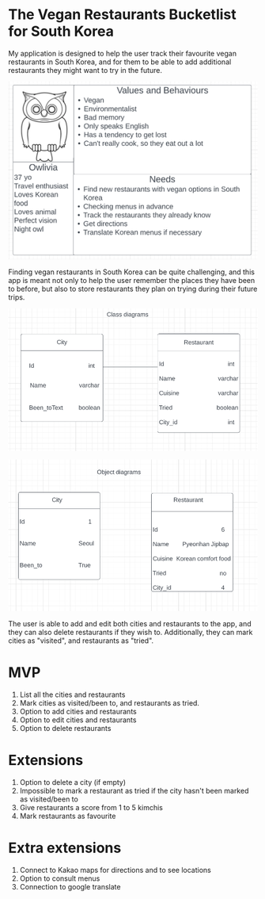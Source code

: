 # The Vegan Restaurants Bucketlist for South Korea

My application is designed to help the user track their favourite vegan restaurants in South Korea, and for them to be able to add additional restaurants they might want to try in the future.

![Owlivia](static/img/Persona.png)

Finding vegan restaurants in South Korea can be quite challenging, and this app is meant not only to help the user remember the places they have been to before, but also to store restaurants they plan on trying during their future trips.

![Class diagram](static/img/Class_diagram.png)


![Object diagram](static/img/Object_diagram.png)

The user is able to add and edit both cities and restaurants to the app, and they can also delete restaurants if they wish to. Additionally, they can mark cities as "visited", and restaurants as "tried".

# MVP
1. List all the cities and restaurants
2. Mark cities as visited/been to, and restaurants as tried.
3. Option to add cities and restaurants
4. Option to edit cities and restaurants
5. Option to delete restaurants

# Extensions
1. Option to delete a city (if empty)
2. Impossible to mark a restaurant as tried if the city hasn't been marked as visited/been to
3. Give restaurants a score from 1 to 5 kimchis
4. Mark restaurants as favourite

# Extra extensions
1. Connect to Kakao maps for directions and to see locations
2. Option to consult menus
3. Connection to google translate
